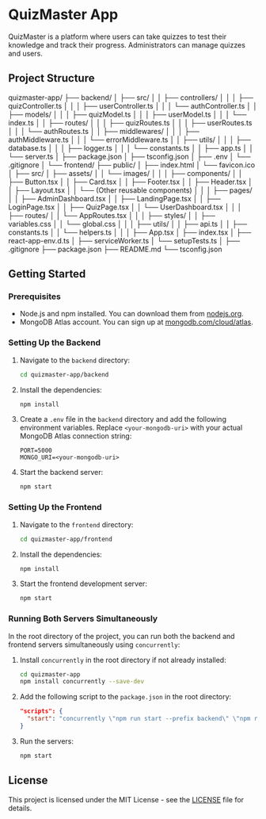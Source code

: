 # QuizMaster App

QuizMaster is a platform where users can take quizzes to test their knowledge and track their progress. Administrators can manage quizzes and users.

## Project Structure

quizmaster-app/
├── backend/
│ ├── src/
│ │ ├── controllers/
│ │ │ ├── quizController.ts
│ │ │ ├── userController.ts
│ │ │ └── authController.ts
│ │ ├── models/
│ │ │ ├── quizModel.ts
│ │ │ ├── userModel.ts
│ │ │ └── index.ts
│ │ ├── routes/
│ │ │ ├── quizRoutes.ts
│ │ │ ├── userRoutes.ts
│ │ │ └── authRoutes.ts
│ │ ├── middlewares/
│ │ │ ├── authMiddleware.ts
│ │ │ └── errorMiddleware.ts
│ │ ├── utils/
│ │ │ ├── database.ts
│ │ │ ├── logger.ts
│ │ │ └── constants.ts
│ │ ├── app.ts
│ │ └── server.ts
│ ├── package.json
│ ├── tsconfig.json
│ ├── .env
│ └── .gitignore
│
└── frontend/
├── public/
│ ├── index.html
│ └── favicon.ico
│
├── src/
│ ├── assets/
│ │ └── images/
│ │
│ ├── components/
│ │ ├── Button.tsx
│ │ ├── Card.tsx
│ │ ├── Footer.tsx
│ │ ├── Header.tsx
│ │ ├── Layout.tsx
│ │ └── (Other reusable components)
│ │
│ ├── pages/
│ │ ├── AdminDashboard.tsx
│ │ ├── LandingPage.tsx
│ │ ├── LoginPage.tsx
│ │ ├── QuizPage.tsx
│ │ └── UserDashboard.tsx
│ │
│ ├── routes/
│ │ └── AppRoutes.tsx
│ │
│ ├── styles/
│ │ ├── variables.css
│ │ └── global.css
│ │
│ ├── utils/
│ │ ├── api.ts
│ │ ├── constants.ts
│ │ └── helpers.ts
│ │
│ ├── App.tsx
│ ├── index.tsx
│ ├── react-app-env.d.ts
│ ├── serviceWorker.ts
│ └── setupTests.ts
│
├── .gitignore
├── package.json
├── README.md
└── tsconfig.json


## Getting Started

### Prerequisites

- Node.js and npm installed. You can download them from [nodejs.org](https://nodejs.org/).
- MongoDB Atlas account. You can sign up at [mongodb.com/cloud/atlas](https://www.mongodb.com/cloud/atlas).

### Setting Up the Backend

1. Navigate to the `backend` directory:

    ```sh
    cd quizmaster-app/backend
    ```

2. Install the dependencies:

    ```sh
    npm install
    ```

3. Create a `.env` file in the `backend` directory and add the following environment variables. Replace `<your-mongodb-uri>` with your actual MongoDB Atlas connection string:

    ```env
    PORT=5000
    MONGO_URI=<your-mongodb-uri>
    ```

4. Start the backend server:

    ```sh
    npm start
    ```

### Setting Up the Frontend

1. Navigate to the `frontend` directory:

    ```sh
    cd quizmaster-app/frontend
    ```

2. Install the dependencies:

    ```sh
    npm install
    ```

3. Start the frontend development server:

    ```sh
    npm start
    ```

### Running Both Servers Simultaneously

In the root directory of the project, you can run both the backend and frontend servers simultaneously using `concurrently`:

1. Install `concurrently` in the root directory if not already installed:

    ```sh
    cd quizmaster-app
    npm install concurrently --save-dev
    ```

2. Add the following script to the `package.json` in the root directory:

    ```json
    "scripts": {
      "start": "concurrently \"npm run start --prefix backend\" \"npm run start --prefix frontend\""
    }
    ```

3. Run the servers:

    ```sh
    npm start
    ```

## License

This project is licensed under the MIT License - see the [LICENSE](LICENSE) file for details.
